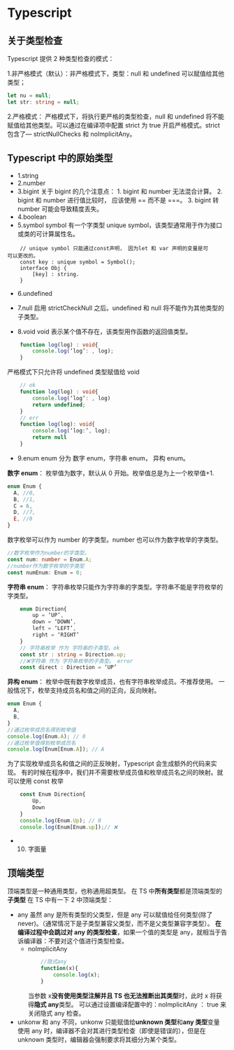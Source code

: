 # Typescript

## 关于类型检查

Typescript 提供 2 种类型检查的模式：

1.非严格模式（默认）：非严格模式下，类型：null 和 undefined 可以赋值给其他类型；

```ts
let nu = null;
let str: string = null;
```

2.严格模式：
严格模式下，将执行更严格的类型检查，null 和 undefined 将不能赋值给其他类型。可以通过在编译项中配置 strict 为 true 开启严格模式。strict 包含了— strictNullChecks 和 noImplicitAny。

## Typescript 中的原始类型

- 1.string
- 2.number
- 3.bigint
  关于 bigint 的几个注意点： 1. bigint 和 number 无法混合计算。 2. bigint 和 number 进行值比较时， 应该使用 == 而不是 ===。 3. bigint 转 number 可能会导致精度丢失。
- 4.boolean
- 5.symbol
  symbol 有一个字类型 unique symbol，该类型通常用于作为接口或类的可计算属性名。

```
    // unique symbol 只能通过const声明， 因为let 和 var 声明的变量是可		可以更改的。
    const key : unique symbol = Symbol();
    interface Obj {
        [key] : string.
    }
```

- 6.undefined

- 7.null
  启用 strictCheckNull 之后。undefined 和 null 将不能作为其他类型的子类型。
- 8.void
  void 表示某个值不存在，该类型用作函数的返回值类型。

```ts
    function log(log) : void{
        console.log(‘log’: , log);
    }
```

严格模式下只允许将 undefined 类型赋值给 void

```ts
    // ok
    function log(log) : void{
        console.log(‘log’: , log)
        return undefined;
    }
    // err
    function log(log): void{
        console.log(‘log:’, log);
        return null
    }
```

- 9.enum
  enum 分为 数字 enum，字符串 enum， 异构 enum。

**数字 enum**：
枚举值为数字，默认从 0 开始。枚举值总是为上一个枚举值+1.

```ts
enum Enum {
  A, //0,
  B, //1,
  C = 6,
  D, //7,
  E, //8
}
```

数字枚举可以作为 number 的字类型。number 也可以作为数字枚举的字类型。

```ts
//数字枚举作为number的字类型。
const num: number = Enum.A;
//number作为数字枚举的字类型
const numEnum: Enum = 0;
```

**字符串 enum**：
字符串枚举只能作为字符串的字类型。字符串不能是字符枚举的字类型。

```ts
    enum Direction{
        up = ‘UP’,
        down = ‘DOWN’,
        left = ‘LEFT’,
        right = ‘RIGHT’
    }
    // 字符串枚举 作为 字符串的子类型。ok
    const str : string = Direction.up;
    //❌字符串 作为 字符串枚举的子类型。 error
    const direct : Direction = ‘UP’
```

**异构 enum**：
枚举中既有数字枚举成员，也有字符串枚举成员。不推荐使用。
一般情况下，枚举支持成员名和值之间的正向，反向映射。

```ts
enum Enum {
  A,
  B,
}
//通过枚举成员名得到枚举值
console.log(Enum.A); // 0
//通过枚举值得到枚举成员名
console.log(Enum[Enum.A]); // A
```

为了实现枚举成员名和值之间的正反映射，Typescript 会生成额外的代码来实现。
有的时候在程序中，我们并不需要枚举成员值和枚举成员名之间的映射。就可以使用 const 枚举

```ts
    const Enum Direction{
        Up,
        Down
    }
    console.log(Enum.Up); // 0
    console.log(Enum[Enum.up]);// ❌
```

- 10. 字面量

## 顶端类型

顶端类型是一种通用类型，也称通用超类型。
在 TS 中**所有类型**都是顶端类型的**子类型**
在 TS 中有一下 2 中顶端类型：

- any
  虽然 any 是所有类型的父类型，但是 any 可以赋值给任何类型(除了 never)。（通常情况下是子类型兼容父类型，而不是父类型兼容字类型）。
  **在编译过程中会跳过对 any 的类型检查**，如果一个值的类型是 any，就相当于告诉编译器：不要对这个值进行类型检查。
  - noImplicitAny
    ```ts
        //隐式any
        function(x){
            console.log(x);
        }
    ```
    当参数 x**没有使用类型注解并且 TS 也无法推断出其类型**时，此时 x 将获得**隐式 any**类型。
    可以通过设置编译配置中的：noImplicitAny ： true 来关闭隐式 any 检查。
- unkonw
  和 any 不同，unkonw 只能赋值给**unknown 类型**和**any 类型**变量
  使用 any 时，编译器不会对其进行类型检查（即使是错误的），但是在 unknown 类型时，编辑器会强制要求将其细分为某个类型。
